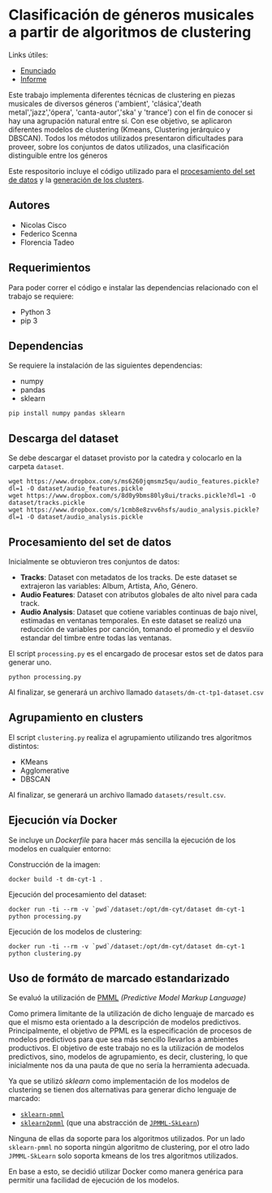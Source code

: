 # Clasificación de géneros musicales a partir de algoritmos de clustering

Links útiles:
 - [Enunciado](./DMCT_TP1_Clustering_Musica.pdf)
 - [Informe](https://www.overleaf.com/project/5fa1ef54dfa0a39e63bc8c8c)

Este trabajo implementa diferentes técnicas de clustering en piezas musicales de diversos géneros ('ambient', 'clásica','death metal','jazz','ópera', 'canta-autor','ska' y 'trance') con el fin de conocer si hay una agrupación natural entre sí. Con ese objetivo, se aplicaron diferentes modelos de clustering (Kmeans, Clustering jerárquico y DBSCAN). Todos los métodos utilizados presentaron dificultades para proveer, sobre los conjuntos de datos utilizados,  una clasificación distinguible entre los géneros

Este respositorio incluye el código utilizado para el [procesamiento del set de datos](./processing.py) y la [generación de los clusters](./clusters.py).

## Autores

 - Nicolas Cisco
 - Federico Scenna
 - Florencia Tadeo

## Requerimientos

Para poder correr el código e instalar las dependencias relacionado con el trabajo se requiere:
- Python 3
- pip 3

## Dependencias

Se requiere la instalación de las siguientes dependencias:

 - numpy
 - pandas
 - sklearn

```
pip install numpy pandas sklearn
```

## Descarga del dataset

Se debe descargar el dataset provisto por la catedra y colocarlo en la carpeta `dataset`.

```
wget https://www.dropbox.com/s/ms6260jqmsmz5qu/audio_features.pickle?dl=1 -O dataset/audio_features.pickle
wget https://www.dropbox.com/s/8d0y9bms80ly8ui/tracks.pickle?dl=1 -O dataset/tracks.pickle
wget https://www.dropbox.com/s/1cmb8e8zvv6hsfs/audio_analysis.pickle?dl=1 -O dataset/audio_analysis.pickle
```

## Procesamiento del set de datos

Inicialmente se obtuvieron tres conjuntos de datos:

 - **Tracks**: Dataset con metadatos de los tracks. De este dataset se extrajeron las variables: Album, Artista, Año, Género.
 - **Audio Features**: Dataset con atributos globales de alto nivel para cada track.
 - **Audio Analysis**: Dataset que cotiene variables continuas de bajo nivel, estimadas en ventanas temporales. En este dataset se realizó una reducción de variables por canción, tomando el promedio y el desviío estandar del timbre entre todas las ventanas.

El script `processing.py` es el encargado de procesar estos set de datos para generar uno.

```
python processing.py
```

Al finalizar, se generará un archivo llamado `datasets/dm-ct-tp1-dataset.csv`

## Agrupamiento en clusters

El script `clustering.py` realiza el agrupamiento utilizando tres algoritmos distintos:

 - KMeans
 - Agglomerative
 - DBSCAN

Al finalizar, se generará un archivo llamado `datasets/result.csv`.

## Ejecución vía Docker

Se incluye un _Dockerfile_ para hacer más sencilla la ejecución de los modelos en cualquier entorno:

Construcción de la imagen:

```
docker build -t dm-cyt-1 .
```

Ejecución del procesamiento del dataset:

```
docker run -ti --rm -v `pwd`/dataset:/opt/dm-cyt/dataset dm-cyt-1 python processing.py
```

Ejecución de los modelos de clustering:

```
docker run -ti --rm -v `pwd`/dataset:/opt/dm-cyt/dataset dm-cyt-1 python clustering.py
```

## Uso de formáto de marcado estandarizado

Se evaluó la utilización de [PMML](https://en.wikipedia.org/wiki/Predictive_Model_Markup_Language) _(Predictive Model Markup Language)_

Como primera limitante de la utilización de dicho lenguaje de marcado es que el mismo esta orientado a la descripción de modelos predictivos. Principalmente, el objetivo de PPML es la especificación de procesos de modelos predictivos para que sea más sencillo llevarlos a ambientes productivos. El objetivo de este trabajo no es la utilización de modelos predictivos, sino, modelos de agrupamiento, es decir, clustering, lo que inicialmente nos da una pauta de que no sería la herramienta adecuada.

Ya que se utilizó _sklearn_ como implementación de los modelos de clustering se tienen dos alternativas para generar dicho lenguaje de marcado:

 - [`sklearn-pmml`](https://github.com/alex-pirozhenko/sklearn-pmml)
 - [`sklearn2pmml`](https://github.com/jpmml/sklearn2pmml) (que una abstracción de [`JPMML-SkLearn`](https://github.com/jpmml/jpmml-sklearn))

Ninguna de ellas da soporte para los algoritmos utilizados. Por un lado `sklearn-pmml` no soporta ningún algoritmo de clustering, por el otro lado `JPMML-SkLearn` solo soporta kmeans de los tres algoritmos utilizados.

En base a esto, se decidió utilizar Docker como manera genérica para permitir una facilidad de ejecución de los modelos.


